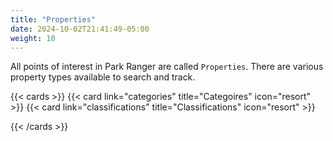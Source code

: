 ```yaml
---
title: "Properties"
date: 2024-10-02T21:41:49-05:00
weight: 10
---
```


All points of interest in Park Ranger are called `Properties`. There are various property types available to search and track.

{{< cards  >}}
  {{< card link="categories"  title="Categoires" icon="resort" >}}
{{< card link="classifications"  title="Classifications" icon="resort" >}}

{{< /cards >}}